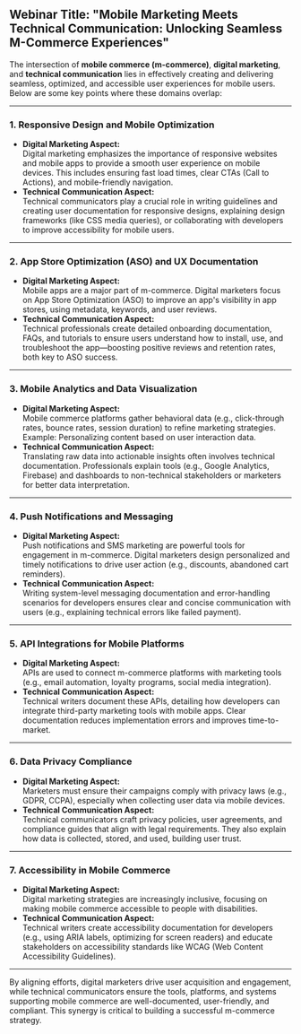 ## Webinar Title: "Mobile Marketing Meets Technical Communication: Unlocking Seamless M-Commerce Experiences"

The intersection of **mobile commerce (m-commerce)**, **digital marketing**, and **technical communication** lies in effectively creating and delivering seamless, optimized, and accessible user experiences for mobile users. Below are some key points where these domains overlap:

---

### **1. Responsive Design and Mobile Optimization**
   - **Digital Marketing Aspect:**  
     Digital marketing emphasizes the importance of responsive websites and mobile apps to provide a smooth user experience on mobile devices. This includes ensuring fast load times, clear CTAs (Call to Actions), and mobile-friendly navigation.
   - **Technical Communication Aspect:**  
     Technical communicators play a crucial role in writing guidelines and creating user documentation for responsive designs, explaining design frameworks (like CSS media queries), or collaborating with developers to improve accessibility for mobile users.

---

### **2. App Store Optimization (ASO) and UX Documentation**
   - **Digital Marketing Aspect:**  
     Mobile apps are a major part of m-commerce. Digital marketers focus on App Store Optimization (ASO) to improve an app's visibility in app stores, using metadata, keywords, and user reviews.
   - **Technical Communication Aspect:**  
     Technical professionals create detailed onboarding documentation, FAQs, and tutorials to ensure users understand how to install, use, and troubleshoot the app—boosting positive reviews and retention rates, both key to ASO success.

---

### **3. Mobile Analytics and Data Visualization**
   - **Digital Marketing Aspect:**  
     Mobile commerce platforms gather behavioral data (e.g., click-through rates, bounce rates, session duration) to refine marketing strategies.  
     Example: Personalizing content based on user interaction data.
   - **Technical Communication Aspect:**  
     Translating raw data into actionable insights often involves technical documentation. Professionals explain tools (e.g., Google Analytics, Firebase) and dashboards to non-technical stakeholders or marketers for better data interpretation.

---

### **4. Push Notifications and Messaging**
   - **Digital Marketing Aspect:**  
     Push notifications and SMS marketing are powerful tools for engagement in m-commerce. Digital marketers design personalized and timely notifications to drive user action (e.g., discounts, abandoned cart reminders).
   - **Technical Communication Aspect:**  
     Writing system-level messaging documentation and error-handling scenarios for developers ensures clear and concise communication with users (e.g., explaining technical errors like failed payment).

---

### **5. API Integrations for Mobile Platforms**
   - **Digital Marketing Aspect:**  
     APIs are used to connect m-commerce platforms with marketing tools (e.g., email automation, loyalty programs, social media integration).
   - **Technical Communication Aspect:**  
     Technical writers document these APIs, detailing how developers can integrate third-party marketing tools with mobile apps. Clear documentation reduces implementation errors and improves time-to-market.

---

### **6. Data Privacy Compliance**
   - **Digital Marketing Aspect:**  
     Marketers must ensure their campaigns comply with privacy laws (e.g., GDPR, CCPA), especially when collecting user data via mobile devices.
   - **Technical Communication Aspect:**  
     Technical communicators craft privacy policies, user agreements, and compliance guides that align with legal requirements. They also explain how data is collected, stored, and used, building user trust.

---

### **7. Accessibility in Mobile Commerce**
   - **Digital Marketing Aspect:**  
     Digital marketing strategies are increasingly inclusive, focusing on making mobile commerce accessible to people with disabilities.
   - **Technical Communication Aspect:**  
     Technical writers create accessibility documentation for developers (e.g., using ARIA labels, optimizing for screen readers) and educate stakeholders on accessibility standards like WCAG (Web Content Accessibility Guidelines).

---

By aligning efforts, digital marketers drive user acquisition and engagement, while technical communicators ensure the tools, platforms, and systems supporting mobile commerce are well-documented, user-friendly, and compliant. This synergy is critical to building a successful m-commerce strategy.
